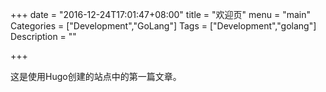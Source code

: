+++
date = "2016-12-24T17:01:47+08:00"
title = "欢迎页"
menu = "main"
Categories = ["Development","GoLang"]
Tags = ["Development","golang"]
Description = ""

+++

这是使用Hugo创建的站点中的第一篇文章。